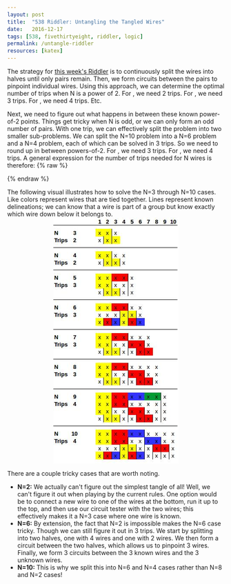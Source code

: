 ```yaml
---
layout: post
title:  "538 Riddler: Untangling the Tangled Wires"
date:   2016-12-17
tags: [538, fivethirtyeight, riddler, logic]
permalink: /untangle-riddler
resources: [katex]
---
```


The strategy for [this week's Riddler](http://fivethirtyeight.com/features/everythings-mixed-up-can-you-sort-it-all-out/) is to continuously split the wires into halves until only pairs remain.  Then, we form circuits between the pairs to pinpoint individual wires.  Using this approach, we can determine the optimal number of trips when N is a power of 2.  For <span class="inline-equation" data-expr="N = 2^{2} = 4"></span>, we need 2 trips.  For <span class="inline-equation" data-expr="N = 2^{3} = 8"></span>, we need 3 trips.  For <span class="inline-equation" data-expr="N = 2^{4} = 16"></span>, we need 4 trips.  Etc.

Next, we need to figure out what happens in between these known power-of-2 points.  Things get tricky when N is odd, or we can only form an odd number of pairs.  With one trip, we can effectively split the problem into two smaller sub-problems.  We can split the N=10 problem into a N=6 problem and a N=4 problem, each of which can be solved in 3 trips. So we need to round up in between powers-of-2.  For <span class="inline-equation" data-expr="N \in \left[ 5, 7 \right]"></span>, we need 3 trips.  For <span class="inline-equation" data-expr="N \in \left[ 9, 15 \right]"></span>, we need 4 trips.  A general expression for the number of trips needed for N wires is therefore:
{% raw %}
<div class="equation" data-expr="\left \lceil \frac{\ln(N)}{\ln(2)} \right \rceil"></div>
{% endraw %}

The following visual illustrates how to solve the N=3 through N=10 cases.  Like colors represent wires that are tied together.  Lines represent known delineations; we can know that a wire is part of a group but know exactly which wire down below it belongs to.
<img src="/assets/img/untangled-riddler.jpg" style="display:block; margin-left:auto; margin-right:auto;">

There are a couple tricky cases that are worth noting.  
<ul>
<li><span style="font-weight:bold;">N=2:</span> We actually can't figure out the simplest tangle of all!  Well, we can't figure it out when playing by the current rules.  One option would be to connect a new wire to one of the wires at the bottom, run it up to the top, and then use our circuit tester with the two wires; this effectively makes it a N=3 case where one wire is known.</li>
<li><span style="font-weight:bold;">N=6:</span> By extension, the fact that N=2 is impossible makes the N=6 case tricky.  Though we can still figure it out in 3 trips.  We start by splitting into two halves, one with 4 wires and one with 2 wires.  We then form a circuit between the two halves, which allows us to pinpoint 3 wires.  Finally, we form 3 circuits between the 3 known wires and the 3 unknown wires.</li>
<li><span style="font-weight:bold;">N=10:</span> This is why we split this into N=6 and N=4 cases rather than N=8 and N=2 cases!</li>
</ul>
